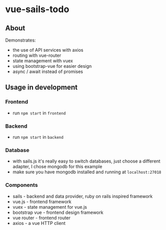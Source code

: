 # vue-sails-todo

## About

Demonstrates:
- the use of API services with axios
- routing with vue-router
- state management with vuex
- using bootstrap-vue for easier design
- async / await instead of promises

## Usage in development

### Frontend

- run `npm start` in `frontend`

### Backend

- run `npm start` in `backend`

### Database

- with sails.js it's really easy to switch databases, just choose a different adapter, I chose mongodb for this example
- make sure you have mongodb installed and running at `localhost:27018`

### Components

- sails - backend and data provider, ruby on rails inspired framework
- vue.js - frontend framework
- vuex - state management for vue.js
- bootstrap vue - frontend design framework
- vue router - frontend router
- axios - a vue HTTP client
